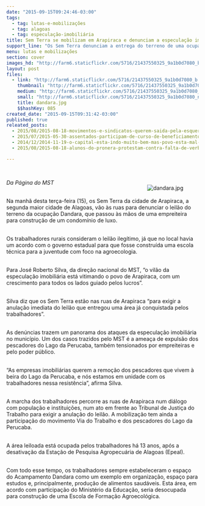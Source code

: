 ```yaml
---
date: "2015-09-15T09:24:46-03:00"
tags:
  - tag: lutas-e-mobilizações
  - tag: alagoas
  - tag: especulação-imobiliária
title: Sem Terra se mobilizam em Arapiraca e denunciam a especulação imobiliária
support_line: "Os Sem Terra denunciam a entrega do terreno de uma ocupação de 13 anos para uma empreiteira, que construíra um condomínio de luxo no local."
menu: lutas e mobilizações
section: cover
images_hd: "http://farm6.staticflickr.com/5716/21437550325_9a1b0d7080_b.jpg"
layout: post
files:
  - link: "http://farm6.staticflickr.com/5716/21437550325_9a1b0d7080_b.jpg"
    thumbnail: "http://farm6.staticflickr.com/5716/21437550325_9a1b0d7080_t.jpg"
    medium: "http://farm6.staticflickr.com/5716/21437550325_9a1b0d7080_z.jpg"
    small: "http://farm6.staticflickr.com/5716/21437550325_9a1b0d7080_n.jpg"
    title: dandara.jpg
    $$hashKey: 085
created_date: "2015-09-15T09:31:42-03:00"
published: true
releated_posts:
  - 2015/08/2015-08-18-movimentos-e-sindicatos-querem-saida-pela-esquerda-para-crise-politica-e-economica.md
  - 2015/07/2015-05-30-assentados-participam-de-curso-de-beneficiamento-de-produtos-do-caju.md
  - 2014/12/2014-11-19-o-capital-esta-indo-muito-bem-mas-povo-esta-mal-diz-david-harvey.md
  - 2015/08/2015-08-18-alunos-do-pronera-protestam-contra-falta-de-verba-no-pa.md

---
```

<p>&nbsp;</p>

<figure class="image" style="float:right"><img alt="dandara.jpg" src="http://farm6.staticflickr.com/5716/21437550325_9a1b0d7080_b.jpg" />
<figcaption></figcaption>
</figure>

<p><em>Da P&aacute;gina do MST</em></p>

<p><br />
Na manh&atilde; desta ter&ccedil;a-feira (15), os Sem Terra da cidade de Arapiraca, a segunda maior cidade de Alagoas, v&atilde;o &agrave;s ruas para denunciar o leil&atilde;o do terreno da ocupa&ccedil;&atilde;o Dandara, que passou &agrave;s m&atilde;os de uma empreiteira para constru&ccedil;&atilde;o de um condom&iacute;nio de luxo.</p>

<p><br />
Os trabalhadores rurais consideram o leil&atilde;o ileg&iacute;timo, j&aacute; que no local havia um acordo com o governo estadual para que fosse constru&iacute;da uma escola t&eacute;cnica para a juventude com foco na agroecologia.</p>

<p><br />
Para Jos&eacute; Roberto Silva, da dire&ccedil;&atilde;o nacional do MST, &ldquo;o vil&atilde;o da especula&ccedil;&atilde;o imobili&aacute;ria est&aacute; vitimando o povo de Arapiraca, com um crescimento para todos os lados guiado pelos lucros&rdquo;.</p>

<p><br />
Silva diz que os Sem Terra est&atilde;o nas ruas de Arapiraca &ldquo;para exigir a anula&ccedil;&atilde;o imediata do leil&atilde;o que entregou uma &aacute;rea j&aacute; conquistada pelos trabalhadores&rdquo;.</p>

<p><br />
As den&uacute;ncias trazem um panorama dos ataques da especula&ccedil;&atilde;o imobili&aacute;ria no munic&iacute;pio. Um dos casos trazidos pelo MST &eacute; a amea&ccedil;a de expuls&atilde;o dos pescadores do Lago da Perucaba, tamb&eacute;m tensionados por empreiteiras e pelo poder p&uacute;blico.&nbsp;</p>

<p><br />
&ldquo;As empresas imobili&aacute;rias querem a remo&ccedil;&atilde;o dos pescadores que vivem &agrave; beira do Lago da Perucaba, e n&oacute;s estamos em unidade com os trabalhadores nessa resist&ecirc;ncia&rdquo;, afirma Silva.</p>

<p><br />
A marcha dos trabalhadores percorre as ruas de Arapiraca num di&aacute;logo com popula&ccedil;&atilde;o e institui&ccedil;&otilde;es, num ato em frente ao Tribunal de Justi&ccedil;a do Trabalho para exigir a anula&ccedil;&atilde;o do leil&atilde;o. A mobiliza&ccedil;&atilde;o tem ainda a participa&ccedil;&atilde;o do movimento Via do Trabalho e dos pescadores do Lago da Perucaba.</p>

<p><br />
A &aacute;rea leiloada est&aacute; ocupada pelos trabalhadores h&aacute; 13 anos, ap&oacute;s a desativa&ccedil;&atilde;o da Esta&ccedil;&atilde;o de Pesquisa Agropecu&aacute;ria de Alagoas (Epeal).&nbsp;</p>

<p><br />
Com todo esse tempo, os trabalhadores sempre estabeleceram o espa&ccedil;o do Acampamento Dandara como um exemplo em organiza&ccedil;&atilde;o, espa&ccedil;o para estudos e, principalmente, produ&ccedil;&atilde;o de alimentos saud&aacute;veis. Esta &aacute;rea, em acordo com participa&ccedil;&atilde;o do Minist&eacute;rio da Educa&ccedil;&atilde;o, seria desocupada para constru&ccedil;&atilde;o de uma Escola de Forma&ccedil;&atilde;o Agroecol&oacute;gica.</p>

<p>&nbsp;</p>
